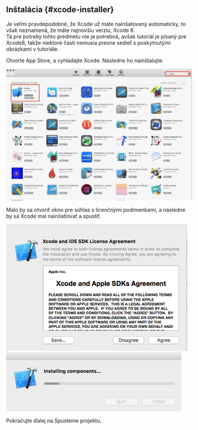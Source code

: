 ## Inštalácia {#xcode-installer}

Je veľmi pravdepodobné, že Xcode už máte nainšatovaný automaticky, to však neznamená, že máte najnovšiu verziu, Xcode 8.  
Tá pre potreby tohto predmetu nie je potrebná, avšak tutoriál je písaný pre Xcode8, takže niektoré časti nemusia presne sedieť s poskytnutými obrázkami v tutoriále.

Otvorte App Store, a vyhladajte Xcode. Následne ho nainštalujte.

![](/assets/Xcode_install.jpg)

Malo by sa otvoriť okno pre súhlas s licenčnými podmienkami, a následne by sa Xcode mal nainšatlovať a spustiť.

![](/assets/Xcode_install2.png)![](/assets/Xcode_install3.jpg)

Pokračujte ďalej na Spustenie projektu.

